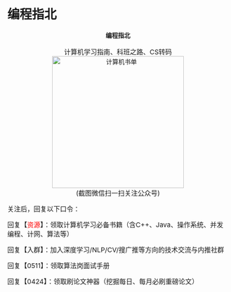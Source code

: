 # 编程指北

<center><strong>编程指北</strong></center>

</br>

<center style="font-size: 15px;">计算机学习指南、科班之路、CS转码</center>
<p align="center" style="margin: 0; padding: 0">
  <img src="https://cdn.how2cs.cn/csguide/095140.jpg" alt="计算机书单" width="100%" style="max-width: 300px; max-height: 300px;">
</p>
<center style="margin-top: 0; font-size: 15px;">(截图微信扫一扫关注公众号)</center>

<p style="font-size: 15px;">关注后，回复以下口令：</p>

<p style="font-size: 15px;"> 回复【<font color="red">资源</font>】：领取计算机学习必备书籍（含C++、Java、操作系统、并发编程、计网、算法等）</p>

<p style="font-size: 15px;"> 回复【入群】：加入深度学习/NLP/CV/搜广推等方向的技术交流与内推社群 </p>

<p style="font-size: 15px;">回复【0511】：领取算法岗面试手册 </p>

<p style="font-size: 15px;">回复【0424】：领取刷论文神器（挖掘每日、每月必刷重磅论文）</p>